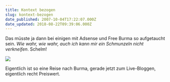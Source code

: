 ```yaml
---
title: Kontext bezogen
slug: kontext-bezogen
date_published: 2007-10-04T17:22:07.000Z
date_updated: 2018-08-22T09:39:06.000Z
---
```


Das müsste ja dann bei einigen mit Adsense und Free Burma so aufgetaucht sein. *Wie wahr, wie wahr, auch ich kann mir ein  Schmunzeln nicht verkneifen*. Schelm!

[![](//picdump.thafaker.de/2007/10/burna_1800_euro.thumbnail.jpg)](http://picdump.thafaker.de/2007/10/burna_1800_euro.jpg)

Eigentlich ist so eine Reise nach Burma, gerade jetzt zum Live-Bloggen, eigentlich recht Preiswert.
